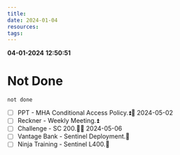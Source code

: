 ```yaml
---
title: 
date: 2024-01-04
resources: 
tags:
---
```


**04-01-2024**
**12:50:51**
# Not Done

```tasks
not done
```

- [ ] PPT - MHA Conditional Access Policy.⏫📅 2024-05-02
- [ ] Reckner - Weekly Meeting.⏫
- [ ] Challenge - SC 200.🔼📅 2024-05-06 
- [ ] Vantage Bank - Sentinel Deployment.🔼 
- [ ] Ninja Training - Sentinel L400.🔼